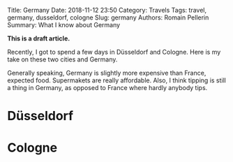 Title: Germany
Date: 2018-11-12 23:50
Category: Travels
Tags: travel, germany, dusseldorf, cologne
Slug: germany
Authors: Romain Pellerin
Summary: What I know about Germany

**This is a draft article.**

Recently, I got to spend a few days in Düsseldorf and Cologne. Here is my take on these two cities and Germany.

Generally speaking, Germany is slightly more expensive than France, expected food. Supermakets are really affordable. Also, I think tipping is still a thing in Germany, as opposed to France where hardly anybody tips.

# Düsseldorf

# Cologne
